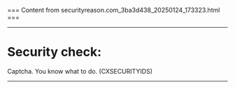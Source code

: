 === Content from securityreason.com_3ba3d438_20250124_173323.html ===


---

# Security check:

Captcha. You know what to do. (CXSECURITYIDS)

---


